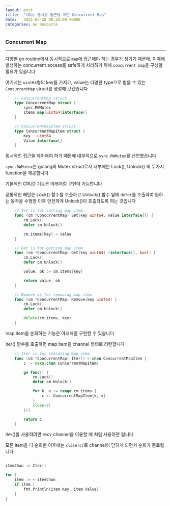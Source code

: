 ```yaml
---
layout: post
title:  "[Go] 동시성 접근을 위한 Concurrent Map"
date:   2021-07-28 00:20:00 +0900
categories: Go Resource
---
```


### Concurrent Map

----------

다양한 go routine에서 동시적으로 `map`에 접근해야 하는 경우가 생기기 때문에, 이때에 발생하는 concurrent access를 safe하게 처리하기 위해 `concurrent map`을 구성할 필요가 있습니다

여기서는 `uint64`형의 key를 가지고, value는 다양한 type으로 받을 수 있는 `ConcurrentMap` struct를 생성해 보겠습니다

```go
    // ConcurrentMap struct
    type ConcurrentMap struct {
        sync.RWMutex
        items map[uint64]interface{}
    }

    // ConcurrentMapItem struct
    type ConcurrentMapItem struct {
        Key   uint64
        Value interface{}
    }
```

동시적인 접근을 제어해야 하기 때문에 내부적으로 `sync.RWMutex`를 선언했습니다

`sync.RWMutex`는 golang의 Mutex struct로서 내부에는 Lock(), Unlock() 의 두가지 function을 제공합니다

기본적인 CRUD 기능은 아래처럼 구현이 가능합니다

공통적인 패턴은 Lock() 함수를 호출하고 Unlock() 함수 앞에 `defer`를 호출하여 원하는 동작을 수행한 이후 안전하게 Unlock()이 호출되도록 하는 것입니다

```go
    // Set is for setting map item
    func (cm *ConcurrentMap) Set(key uint64, value interface{}) {
        cm.Lock()
        defer cm.Unlock()

        cm.items[key] = value
    }

    // Get is for getting map item
    func (cm *ConcurrentMap) Get(key uint64) (interface{}, bool) {
        cm.Lock()
        defer cm.Unlock()

        value, ok := cm.items[key]

        return value, ok
    }

    // Remove is for removing map item
    func (cm *ConcurrentMap) Remove(key uint64) {
        cm.Lock()
        defer cm.Unlock()

        delete(cm.items, key)
    }
```

map item을 순회하는 기능은 아래처럼 구현할 수 있습니다

Iter() 함수를 호출하면 map item을 channel 형태로 리턴합니다

```go
    // Iter is for iterating map item
    func (cm *ConcurrentMap) Iter() <-chan ConcurrentMapItem {
        c := make(chan ConcurrentMapItem)

        go func() {
            cm.Lock()
            defer cm.Unlock()

            for k, v := range cm.items {
                c <- ConcurrentMapItem{k, v}
            }
            close(c)
        }()

        return c
    }
```

Iter()를 사용하려면 recv channel을 이용할 때 처럼 사용하면 됩니다

모든 item을 다 순회한 이후에는 `close(c)`로 channel이 닫히게 되면서 순회가 종료됩니다

```go

itemChan := Iter()

for {
    item := <-itemChan
    if item {
        fmt.Println(item.Key, item.Value)
    }
}
```
